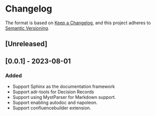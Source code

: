 # Changelog

The format is based on [Keep a Changelog](https://keepachangelog.com/en/1.0.0/),
and this project adheres to [Semantic Versioning](https://semver.org/spec/v2.0.0.html).

## [Unreleased]

## [0.0.1] - 2023-08-01

### Added

- Support Sphinx as the documentation framework
- Support adr-tools for Decision Records
- Support using MystParser for Markdown support.
- Support enabling autodoc and napoleon.
- Support confluencebuilder extension.
